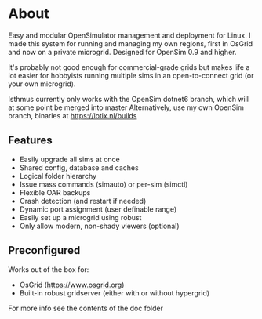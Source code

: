 # About
Easy and modular OpenSimulator management and deployment for Linux. I made this system for running and managing my own regions, first in OsGrid and now on a private microgrid. Designed for OpenSim 0.9 and higher.

It's probably not good enough for commercial-grade grids but makes life a lot easier for hobbyists running multiple sims in an open-to-connect grid (or your own microgrid).

Isthmus currently only works with the OpenSim dotnet6 branch, which will at some point be merged into master
Alternatively, use my own OpenSim branch, binaries at https://lotix.nl/builds

## Features
  * Easily upgrade all sims at once
  * Shared config, database and caches
  * Logical folder hierarchy
  * Issue mass commands (simauto) or per-sim (simctl)
  * Flexible OAR backups
  * Crash detection (and restart if needed)
  * Dynamic port assignment (user definable range)
  * Easily set up a microgrid using robust
  * Only allow modern, non-shady viewers (optional)
  
## Preconfigured
Works out of the box for:

  * OsGrid (https://www.osgrid.org)
  * Built-in robust gridserver (either with or without hypergrid)

For more info see the contents of the doc folder
